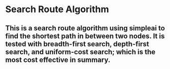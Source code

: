 # Search Route Algorithm
## This is a search route algorithm using simpleai to find the shortest path in between two nodes. It is tested with breadth-first search, depth-first search, and uniform-cost search; which is the most cost effective in summary.
